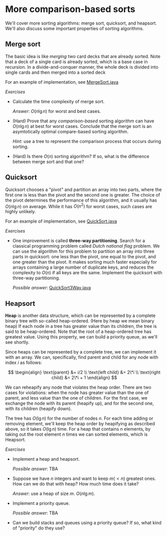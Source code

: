 # More comparison-based sorts

We'll cover more sorting algorithms: merge sort, quicksort, and heapsort.
We'll also discuss some important properties of sorting algorithms.

## Merge sort

The basic idea is like *merging* two card decks that are already sorted.
Note that a deck of a single card is already sorted, which is a base case in recursion.
In a divide-and-conquer manner, the whole deck is divided into single cards and then merged into a sorted deck

For an example of implementation, see [MergeSort.java](../src/main/java/sorts/MergeSort.java)

*Exercises*

- Calculate the time complexity of merge sort.

  *Answer*: $O(n \lg n)$ for worst and best cases.

- (Hard) Prove that any *comparison-based* sorting algorithm can have $O(n \lg n)$ at best for worst cases.
  Conclude that the merge sort is an asymtotically optimal compare-based sorting algorithm.

  *Hint*: use a tree to represent the comparison process that occurs during sorting.

- (Hard) Is there $O(n)$ sorting algorithm?
  If so, what is the difference between merge sort and that one?

## Quicksort

Quicksort chooses a "pivot" and partition an array into two parts, where the first one is less than the pivot and the second one is greater.
The choice of the pivot determines the performance of this algorithm, and it usually has $O(n \lg n)$ on average.
While it has $O(n^2)$ for worst cases, such cases are highly unlikely.

For an example of implementation, see [QuickSort.java](../src/main/java/sorts/QuickSort.java)

*Exercises*

- One improvement is called **three-way partitioning**.
  Search for a classical programming problem called *Dutch national flag* problem.
  We can use the algorithm for this problem to partition an array into three parts in quicksort:
  one less than the pivot, one equal to the pivot, and one greater than the pivot.
  It makes sorting much faster especially for arrays containing a large number of duplicate keys,
  and reduces the complexity to $O(n)$ if all keys are the same.
  Implement the quicksort with three-way partitioning.

  *Possible answer*: [QuickSort3Way.java](../src/main/java/sorts/QuickSort3Way.java)

## Heapsort

**Heap** is another data structure, which can be represented by a complete binary tree with so-called heap-ordered.
(Here by heap we mean binary heap)
If each node in a tree has greater value than its children, the tree is said to be heap-ordered.
Note that the root of a heap-ordered tree has greatest value.
Using this property, we can build a priority queue, as we'll see shortly.

Since heaps can be represented by a complete tree, we can implement it with an array.
We can, specifically, find parent and child for any node with index $i$ as follows:

$$
\begin{align}
  \text{parent} &= i/2 \\
  \text{left child} &= 2\*i \\
  \text{right child} &= 2\*i + 1
\end{align}
$$

We can reheapify any node that violates the heap order.
There are two cases for violations: when the node has greater value than the one of parent, and less value than the one of children.
For the first case, we exchange the node with its parent (heapify up), and for the second one, with its children (heapify down).

The tree has $O(\lg n)$ for the number of nodes $n$.
For each time adding or removing element, we'll keep the heap order by heapifying as described above, so it takes $O(\lg n)$ time.
For a heap that contains $n$ elements, by taking out the root element $n$ times we can sorted elements, which is Heapsort.

*Exercises*

- Implement a heap and heapsort.

  *Possible answer*: TBA

- Suppose we have $n$ integers and want to keep $m (< n)$ greatest ones.
  How can we do that with heap? How much time does it take?

  *Answer*: use a heap of size $m$. $O(n \lg m)$.

- Implement a priority queue.

  *Possible answer*: TBA

- Can we build stacks and queues using a priority queue?
  If so, what kind of "priority" do they use?
